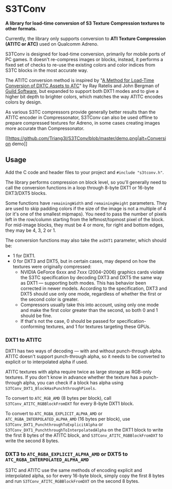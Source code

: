 # S3TConv
**A library for load-time conversion of S3 Texture Compression textures to other formats.**

Currently, the library only supports conversion to **ATI Texture Compression (ATITC or ATC)** used on Qualcomm Adreno.

S3TConv is designed for load-time conversion, primarily for mobile ports of PC games. It doesn't re-compress images or blocks, instead, it performs a fixed set of checks to re-use the existing colors and color indices from S3TC blocks in the most accurate way.

The ATITC conversion method is inspired by "[A Method for Load-Time Conversion of DXTC Assets to ATC](http://www.guildsoftware.com/papers/2012.Converting.DXTC.to.ATC.pdf)" by Ray Ratelis and John Bergman of [Guild Software](http://www.guildsoftware.com), but expanded to support both DXT1 modes and to give a higher bit depth to brighter colors, which matches the way ATITC encodes colors by design.

As various S3TC compressors provide generally better results than the ATITC encoder in Compressonator, S3TConv can also be used offline to prepare compressed textures for Adreno, in some cases creating images more accurate than Compressonator.

[[https://github.com/Triang3l/S3TConv/blob/master/demo.png|alt=Conversion demo]]

Usage
-----
Add the C code and header files to your project and `#include "s3tconv.h"`.

The library performs compression on block level, so you'll generally need to call the conversion functions in a loop through 8-byte DXT1 or 16-byte DXT3/DXT5 blocks.

Some functions have `remainingWidth` and `remainingHeight` parameters. They are used to skip padding colors if the size of the image is not a multiple of 4 (or it's one of the smallest mipmaps). You need to pass the number of pixels left in the row/column starting from the leftmost/topmost pixel of the block. For mid-image blocks, they must be 4 or more, for right and bottom edges, they may be 4, 3, 2 or 1.

The conversion functions may also take the `asDXT1` parameter, which should be:
* 1 for DXT1.
* 0 for DXT3 and DXT5, but in certain cases, may depend on how the textures were originally compressed:
    * NVIDIA GeForce 6xxx and 7xxx (2004–2006) graphics cards violate the S3TC specification by decoding DXT3 and DXT5 the same way as DXT1 — supporting both modes. This has behavior been corrected in newer models. According to the specification, DXT3 and DXT5 should use only one mode, regardless of whether the first or the second color is greater.
    * Compressors usually take this into account, using only one mode and make the first color greater than the second, so both 0 and 1 should be fine.
    * If that's not the case, 0 should be passed for specification-conforming textures, and 1 for textures targeting these GPUs.

### DXT1 to ATITC
DXT1 has two ways of decoding — with and without punch-through alpha. ATITC doesn't support punch-through alpha, so it needs to be converted to explicit or to interpolated alpha if used.

ATITC textures with alpha require twice as large storage as RGB-only textures. If you don't know in advance whether the texture has a punch-through alpha, you can check if a block has alpha using `S3TConv_DXT1_BlockHasPunchthroughPixels`.

To convert to `ATC_RGB_AMD` (8 bytes per block), call `S3TConv_ATITC_RGBBlockFromDXT` for every 8-byte DXT1 block.

To convert to `ATC_RGBA_EXPLICIT_ALPHA_AMD` or `ATC_RGBA_INTERPOLATED_ALPHA_AMD` (16 bytes per block), use `S3TConv_DXT1_PunchthroughToExplicitAlpha` or `S3TConv_DXT1_PunchthroughToInterpolatedAlpha` on the DXT1 block to write the first 8 bytes of the ATITC block, and `S3TConv_ATITC_RGBBlockFromDXT` to write the second 8 bytes.

### DXT3 to `ATC_RGBA_EXPLICIT_ALPHA_AMD` or DXT5 to `ATC_RGBA_INTERPOLATED_ALPHA_AMD`
S3TC and ATITC use the same methods of encoding explicit and interpolated alpha, so for every 16-byte block, simply copy the first 8 bytes and run `S3TConv_ATITC_RGBBlockFromDXT` on the second 8 bytes.
